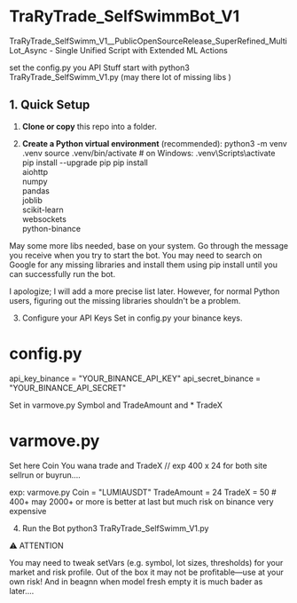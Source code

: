# TraRyTrade_SelfSwimmBot_V1

TraRyTrade_SelfSwimm_V1__PublicOpenSourceRelease_SuperRefined_MultiLot_Async - Single Unified Script with Extended ML Actions  


set the config.py you API Stuff 
start with python3 TraRyTrade_SelfSwimm_V1.py  (may there lot of missing libs )


## 1. Quick Setup

1. **Clone or copy** this repo into a folder.
 
2. **Create a Python virtual environment** (recommended):
python3 -m venv .venv
source .venv/bin/activate    # on Windows: .venv\Scripts\activate
pip install --upgrade pip
pip install \
  aiohttp \
  numpy \
  pandas \
  joblib \
  scikit-learn \
  websockets \
  python-binance

May some more libs needed, base on your system. 
Go through the message you receive when you try to start the bot. 
You may need to search on Google for any missing libraries and install them using pip install until you can successfully run the bot. 

I apologize; I will add a more precise list later. However, for normal Python users, figuring out the missing libraries shouldn't be a problem.


3. Configure your API Keys
Set in config.py your binance keys. 

# config.py
api_key_binance    = "YOUR_BINANCE_API_KEY"
api_secret_binance = "YOUR_BINANCE_API_SECRET"

Set in varmove.py Symbol and TradeAmount and * TradeX 
# varmove.py
Set here Coin You wana trade and TradeX  // exp 400 x 24  for both site sellrun or buyrun....

exp: varmove.py
Coin = "LUMIAUSDT"
TradeAmount = 24
TradeX = 50      # 400+ may 2000+ or more is better at last but much risk on binance very expensive 


4. Run the Bot
python3 TraRyTrade_SelfSwimm_V1.py


⚠️ ATTENTION

You may need to tweak setVars (e.g. symbol, lot sizes, thresholds) for your market and risk profile.
Out of the box it may not be profitable—use at your own risk! And in beagnn when model fresh empty it is much bader as later....



